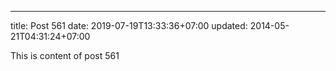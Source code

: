 ---
title: Post 561
date: 2019-07-19T13:33:36+07:00
updated: 2014-05-21T04:31:24+07:00

This is content of post 561